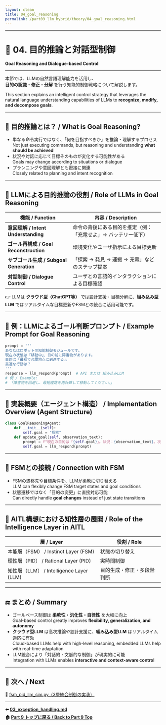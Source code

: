 ```yaml
---
layout: clean
title: 04_goal_reasoning
permalink: /part09_llm_hybrid/theory/04_goal_reasoning.html 
---
```


---

# 🎯 04. 目的推論と対話型制御  
**Goal Reasoning and Dialogue-based Control**

---

本節では、LLMの自然言語理解能力を活用し、  
**目的の認識・修正・分解** を行う知能的制御戦略について解説します。  

This section explains an intelligent control strategy that leverages the natural language understanding capabilities of LLMs to **recognize, modify, and decompose goals**.

---

## 🤔 **目的推論とは？ / What is Goal Reasoning?**

- 単なる命令実行ではなく、「何を目指すべきか」を推論・理解するプロセス  
  Not just executing commands, but reasoning and understanding **what should be achieved**  
- 状況や対話に応じて目標そのものが変化する可能性がある  
  Goals may change according to situations or dialogue  
- プランニングや意図理解とも密接に関連  
  Closely related to planning and intent recognition

---

## 🧠 **LLMによる目的推論の役割 / Role of LLMs in Goal Reasoning**

| **機能 / Function** | **内容 / Description** |
|------|--------------|
| **意図理解 / Intent Understanding** | 命令の背後にある目的を推定（例：「充電せよ」→ バッテリー低下） |
| **ゴール再構成 / Goal Reconstruction** | 環境変化やユーザ指示による目標更新 |
| **サブゴール生成 / Subgoal Generation** | 「探索 → 発見 → 運搬 → 充電」などのステップ提案 |
| **対話制御 / Dialogue Control** | ユーザとの言語的インタラクションによる目標確認 |

👉 LLMは **クラウド型（ChatGPT等）** では設計支援・目標分解に、**組み込み型LLM** ではリアルタイムな目標更新やFSMとの統合に活用可能です。

---

## 💬 **例：LLMによるゴール判断プロンプト / Example Prompt for Goal Reasoning**

```python
prompt = '''
あなたはロボットの知能制御モジュールです。
現在の状態は「移動中」、目の前に障害物があります。
目的は「最短で充電地点に到達する」。
最適な行動は？
'''
response = llm_respond(prompt)  # API または 組み込みLLM
# 例 / Example:
# 「障害物を回避し、最短経路を再計算して移動してください。」
```

---

## 📘 **実装概要（エージェント構造） / Implementation Overview (Agent Structure)**

```python
class GoalReasoningAgent:
    def __init__(self):
        self.goal = "探索"
    def update_goal(self, observation_text):
        prompt = f"現在の目的は「{self.goal}」。状況：{observation_text}。次の目的は？"
        self.goal = llm_respond(prompt)
```

---

## 🔄 **FSMとの接続 / Connection with FSM**

- FSMの遷移先や目標条件を、LLMが柔軟に切り替える  
  LLM can flexibly change FSM target states and goal conditions  
- 状態遷移ではなく「目的の変更」に直接対応可能  
  Can directly handle **goal changes** instead of just state transitions  

---

## 🧠 **AITL構想における知性層の展開 / Role of the Intelligence Layer in AITL**

| **層 / Layer** | **役割 / Role** |
|------|----------|
| 本能層（FSM） / Instinct Layer (FSM) | 状態の切り替え |
| 理性層（PID） / Rational Layer (PID) | 実時間制御 |
| 知性層（LLM） / Intelligence Layer (LLM) | 目的生成・修正・多段階判断 |

---

## 🔚 **まとめ / Summary**

- ゴールベース制御は **柔軟性・汎化性・自律性** を大幅に向上  
  Goal-based control greatly improves **flexibility, generalization, and autonomy**  
- **クラウド型LLM** は高次推論や設計支援に、**組み込み型LLM** はリアルタイム適応に有効  
  Cloud-based LLMs help with high-level reasoning, embedded LLMs help with real-time adaptation  
- LLM統合により「対話的・文脈的な制御」が現実的に可能  
  Integration with LLMs enables **interactive and context-aware control**

---

## 📁 **次へ / Next**

📄 [fsm_pid_llm_sim.py（3層統合制御の実装）](https://samizo-aitl.github.io/EduController/part09_llm_hybrid/simulation/fsm_pid_llm_sim.py)

---

**⬅️ [03_exception_handling.md](https://samizo-aitl.github.io/EduController/part09_llm_hybrid/theory/03_exception_handling.html)**  
**🏠 [Part 9 トップに戻る / Back to Part 9 Top](https://samizo-aitl.github.io/EduController/part09_llm_hybrid/)**
